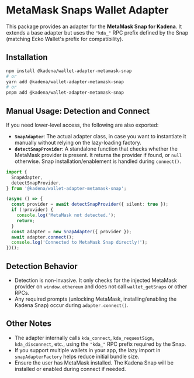 # MetaMask Snaps Wallet Adapter

This package provides an adapter for the **MetaMask Snap for Kadena**. It
extends a base adapter but uses the `"kda_"` RPC prefix defined by the Snap
(matching Ecko Wallet's prefix for compatibility).

## Installation

```bash
npm install @kadena/wallet-adapter-metamask-snap
# or
yarn add @kadena/wallet-adapter-metamask-snap
# or
pnpm add @kadena/wallet-adapter-metamask-snap
```

## Manual Usage: Detection and Connect

If you need lower-level access, the following are also exported:

- **`SnapAdapter`**: The actual adapter class, in case you want to instantiate
  it manually without relying on the lazy-loading factory.
- **`detectSnapProvider`**: A standalone function that checks whether the
  MetaMask provider is present. It returns the provider if found, or `null`
  otherwise. Snap installation/enablement is handled during `connect()`.

```ts
import {
  SnapAdapter,
  detectSnapProvider,
} from '@kadena/wallet-adapter-metamask-snap';

(async () => {
  const provider = await detectSnapProvider({ silent: true });
  if (!provider) {
    console.log('MetaMask not detected.');
    return;
  }
  const adapter = new SnapAdapter({ provider });
  await adapter.connect();
  console.log('Connected to MetaMask Snap directly!');
})();
```

## Detection Behavior

- Detection is non-invasive. It only checks for the injected MetaMask provider
  on `window.ethereum` and does not call `wallet_getSnaps` or other RPCs.
- Any required prompts (unlocking MetaMask, installing/enabling the Kadena
  Snap) occur during `adapter.connect()`.

## Other Notes

- The adapter internally calls `kda_connect`, `kda_requestSign`,
  `kda_disconnect`, etc., using the `"kda_"` RPC prefix required by the Snap.
- If you support multiple wallets in your app, the lazy import in
  `snapAdapterFactory` helps reduce initial bundle size.
- Ensure the user has MetaMask installed. The Kadena Snap will be installed or
  enabled during connect if needed.

